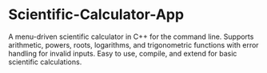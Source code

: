 # Scientific-Calculator-App
A menu-driven scientific calculator in C++ for the command line. Supports arithmetic, powers, roots, logarithms, and trigonometric functions with error handling for invalid inputs. Easy to use, compile, and extend for basic scientific calculations.
